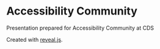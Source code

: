# Accessibility Community

Presentation prepared for Accessibility Community at CDS

Created with [reveal.js](https://revealjs.com/).
